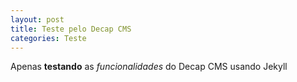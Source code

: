 ```yaml
---
layout: post
title: Teste pelo Decap CMS
categories: Teste
---
```

Apenas **testando** as *funcionalidades* do Decap CMS usando Jekyll

